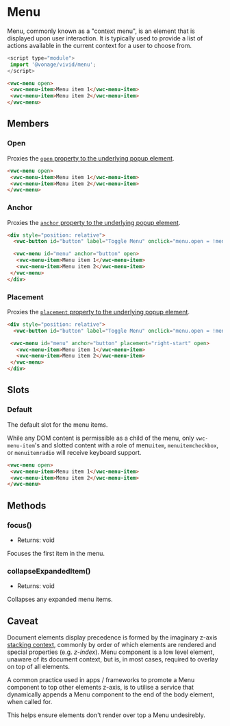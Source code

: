 # Menu

Menu, commonly known as a "context menu", is an element that is displayed upon user interaction. It is typically used to provide a list of actions available in the current context for a user to choose from.

```js
<script type="module">
 import '@vonage/vivid/menu';
</script>
```

```html preview
<vwc-menu open>
 <vwc-menu-item>Menu item 1</vwc-menu-item>
 <vwc-menu-item>Menu item 2</vwc-menu-item>
</vwc-menu>
```

## Members

### Open

Proxies the [`open` property to the underlying popup element](../popup#open).

```html preview
<vwc-menu open>
 <vwc-menu-item>Menu item 1</vwc-menu-item>
 <vwc-menu-item>Menu item 2</vwc-menu-item>
</vwc-menu>
```

### Anchor

Proxies the [`anchor` property to the underlying popup element](../popup#anchor).

```html preview center
<div style="position: relative">
  <vwc-button id="button" label="Toggle Menu" onclick="menu.open = !menu.open"></vwc-button>

  <vwc-menu id="menu" anchor="button" open>
   <vwc-menu-item>Menu item 1</vwc-menu-item>
   <vwc-menu-item>Menu item 2</vwc-menu-item>
 </vwc-menu>
</div>
```

### Placement

Proxies the [`placement` property to the underlying popup element](../popup#placement).

```html preview
<div style="position: relative">
  <vwc-button id="button" label="Toggle Menu" onclick="menu.open = !menu.open"></vwc-button>

 <vwc-menu id="menu" anchor="button" placement="right-start" open>
   <vwc-menu-item>Menu item 1</vwc-menu-item>
   <vwc-menu-item>Menu item 2</vwc-menu-item>
 </vwc-menu>
</div>
```

## Slots

### Default

The default slot for the menu items.

While any DOM content is permissible as a child of the menu, only `vwc-menu-item`'s and slotted content with a role of menu`item`, `menuitemcheckbox`, or `menuitemradio` will receive keyboard support.

```html preview
<vwc-menu open>
 <vwc-menu-item>Menu item 1</vwc-menu-item>
 <vwc-menu-item>Menu item 2</vwc-menu-item>
</vwc-menu>
```

## Methods

### focus()

- Returns: void

Focuses the first item in the menu.

### collapseExpandedItem()

- Returns: void

Collapses any expanded menu items.

## Caveat

Document elements display precedence is formed by the imaginary z-axis [stacking context](https://developer.mozilla.org/en-US/docs/Web/CSS/CSS_Positioning/Understanding_z_index/The_stacking_context), commonly by order of which elements are rendered and special properties (e.g. _z-index_).
Menu component is a low level element, unaware of its document context, but is, in most cases, required to overlay on top of all elements.

A common practice used in apps / frameworks to promote a Menu component to top other elements z-axis, is to utilise a service that dynamically appends a Menu component to the end of the body element, when called for.

This helps ensure elements don't render over top a Menu undesirebly.
